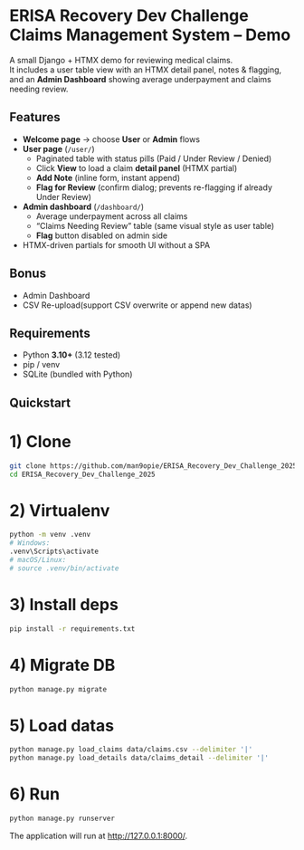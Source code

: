 # ERISA Recovery Dev Challenge<br/>Claims Management System – Demo



A small Django + HTMX demo for reviewing medical claims.  
It includes a user table view with an HTMX detail panel, notes & flagging, and an **Admin Dashboard** showing average underpayment and claims needing review.

## Features

- **Welcome page** → choose **User** or **Admin** flows
- **User page** (`/user/`)
  - Paginated table with status pills (Paid / Under Review / Denied)
  - Click **View** to load a claim **detail panel** (HTMX partial)
  - **Add Note** (inline form, instant append)
  - **Flag for Review** (confirm dialog; prevents re-flagging if already Under Review)
- **Admin dashboard** (`/dashboard/`)
  - Average underpayment across all claims
  - “Claims Needing Review” table (same visual style as user table)
  - **Flag** button disabled on admin side
- HTMX-driven partials for smooth UI without a SPA

## Bonus
- Admin Dashboard
- CSV Re-upload(support CSV overwrite or append new datas)

## Requirements
- Python **3.10+** (3.12 tested)
- pip / venv
- SQLite (bundled with Python)

## Quickstart

# 1) Clone
```bash
git clone https://github.com/man9opie/ERISA_Recovery_Dev_Challenge_2025.git
cd ERISA_Recovery_Dev_Challenge_2025
```
# 2) Virtualenv
```bash
python -m venv .venv
# Windows:
.venv\Scripts\activate
# macOS/Linux:
# source .venv/bin/activate
```

# 3) Install deps
```bash
pip install -r requirements.txt
```
# 4) Migrate DB
```bash
python manage.py migrate
```
# 5) Load datas
```bash
python manage.py load_claims data/claims.csv --delimiter '|'
python manage.py load_details data/claims_detail --delimiter '|' 
```
# 6) Run
```bash
python manage.py runserver
```
The application will run at http://127.0.0.1:8000/.
